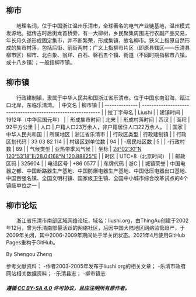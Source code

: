 ## 柳市
　　地理名词，位于中国浙江温州乐清市，全球著名的电气产业链基地，温州模式发源地。据传古时后街龙首桥旁，有一大柳树，乡民聚集周围进行农副产品交易，年长月久遂形成固定集市，并不断繁荣，形成集镇，故名柳市。狭义上指原自然形成的集市村落，包括后街、前街两村；广义上指柳市片区（即原县辖区——乐清县柳市区）柳市、北白象、翁垟、白石、磐石五个镇、街道（不同时期指柳市八镇，或十八乡镇）；一般指柳市镇。

## 柳市镇
　　行政建制镇，隶属于中华人民共和国浙江省乐清市。位于中国东南沿海，瓯江口北岸，东临乐清湾。
| 中文名         | 柳市镇                                                       |
| -------------- | ------------------------------------------------------------ |
| 拉丁字母名         | Liushi                                                       |
| 建镇时间       | 1912年（中华民国元年）                                       |
| 形成集市时间   | 北宋                                                         |
| 形成村落时间   | 西汉                                                         |
| 面积           | 92平方公里                                                   |
| 人口           | 户籍人口23万余人，非户籍居住人口22万余人。                   |
| 国家           | 中华人民共和国                                               |
| 所属地区       | 浙江省乐清市                                                 |
| 行政区类型     | 行政建制镇                                                   |
| 行政区划代码   | 33 03 82 114                                                 |
| 村级区划单位数 | 94                                                           |
| -居民社区数    | 5                                                            |
| -行政村数      | 89                                                           |
| 气候类型       | 亚热带季风气候                                               |
| 坐标           | [28°02′30″N 120°53′18″E/28.04168°N 120.88825°E](https://tools.wmflabs.org/geohack/geohack.php?language=zh&pagename=柳市镇&params=28.04168_N_120.88825_E_region:CN_type:city) |
| 时区           | UTC+8（北京时间）                                            |
| 邮政区码       | 325604                                                       |
| 电话区号       | +86 0577                                                     |
| 车牌代码       | 浙C                                                          |
| 城镇荣誉       | 中国电器之都、中国断路器生产基地、中国防爆电器生产基地、中国低压电器出口基地、中国百强名镇、全国文明村镇、国家级卫生镇、全国中小城市综合改革试点的4个镇级单位之一 |
## 柳市论坛
　　浙江省乐清市南部区域网络论坛，域名：liushi.org，由ThingAu创建于2002年12月，曾为乐清南部最活跃的网络社区，后因中国大陆地区网络监管趋严，于2009年关闭，其中2006-2009年期间处于半关闭状态。2021年4月使用GitHub Pages重构于GitHub。

By Shengou Zheng

参考文献资料：
-作者2003-2005年发布于liushi.org的相关文章；
-乐清市政府网站相关数据资料；
-乐清县志；
-柳市镇志
##### 遵循 [CC BY-SA 4.0](https://creativecommons.org/licenses/by-sa/4.0/) 许可协议，且应注明所有原作者。
